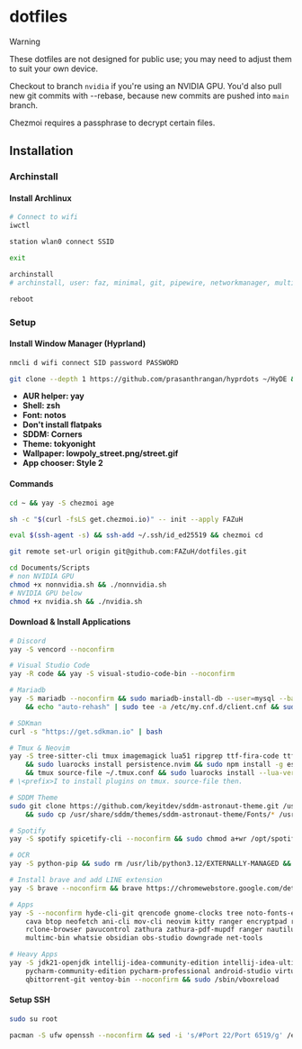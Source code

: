 # dotfiles

> [!WARNING]
> 
> These dotfiles are not designed for public use; you may need to adjust them to suit your own device.
>
> Checkout to branch `nvidia` if you're using an NVIDIA GPU. You'd also pull new git commits with --rebase, because new commits are pushed into `main` branch.
>
> Chezmoi requires a passphrase to decrypt certain files.
>

## Installation

### Archinstall

#### Install Archlinux

```bash
# Connect to wifi
iwctl

station wlan0 connect SSID

exit

archinstall
# archinstall, user: faz, minimal, git, pipewire, networkmanager, multilib

reboot
```

### Setup

#### Install Window Manager (Hyprland)

```bash
nmcli d wifi connect SID password PASSWORD

git clone --depth 1 https://github.com/prasanthrangan/hyprdots ~/HyDE && cd ~/HyDE/Scripts && ./install.sh
```

- **AUR helper: yay**
- **Shell: zsh**
- **Font: notos**
- **Don't install flatpaks**
- **SDDM: Corners**
- **Theme: tokyonight**
- **Wallpaper: lowpoly_street.png/street.gif**
- **App chooser: Style 2**

#### Commands

```bash
cd ~ && yay -S chezmoi age

sh -c "$(curl -fsLS get.chezmoi.io)" -- init --apply FAZuH

eval $(ssh-agent -s) && ssh-add ~/.ssh/id_ed25519 && chezmoi cd

git remote set-url origin git@github.com:FAZuH/dotfiles.git

cd Documents/Scripts
# non NVIDIA GPU
chmod +x nonnvidia.sh && ./nonnvidia.sh
# NVIDIA GPU below
chmod +x nvidia.sh && ./nvidia.sh
```

#### Download & Install Applications

```bash
# Discord
yay -S vencord --noconfirm

# Visual Studio Code
yay -R code && yay -S visual-studio-code-bin --noconfirm

# Mariadb
yay -S mariadb --noconfirm && sudo mariadb-install-db --user=mysql --basedir=/usr --datadir=/var/lib/mysql \
    && echo "auto-rehash" | sudo tee -a /etc/my.cnf.d/client.cnf && sudo systemctl restart mariadb

# SDKman
curl -s "https://get.sdkman.io" | bash

# Tmux & Neovim
yay -S tree-sitter-cli tmux imagemagick lua51 ripgrep ttf-fira-code ttf-firacode-nerd luarocks nodejs npm pnpm --noconfirm \
    && sudo luarocks install persistence.nvim && sudo npm install -g eslint @biomejs/biome && tmux \
    && tmux source-file ~/.tmux.conf && sudo luarocks install --lua-version=5.1 magick
# \<prefix>I to install plugins on tmux. source-file then.

# SDDM Theme
sudo git clone https://github.com/keyitdev/sddm-astronaut-theme.git /usr/share/sddm/themes/sddm-astronaut-theme \
    && sudo cp /usr/share/sddm/themes/sddm-astronaut-theme/Fonts/* /usr/share/fonts/

# Spotify
yay -S spotify spicetify-cli --noconfirm && sudo chmod a+wr /opt/spotify && sudo chmod a+wr /opt/spotify/Apps -R

# OCR
yay -S python-pip && sudo rm /usr/lib/python3.12/EXTERNALLY-MANAGED && pip install pix2tex && yay -S tesseract tesseract-eng-data tesseract-data-jpn --noconfirm

# Install brave and add LINE extension
yay -S brave --noconfirm && brave https://chromewebstore.google.com/detail/line/ophjlpahpchlmihnnnihgmmeilfjmjjc?hl=en

# Apps
yay -S --noconfirm hyde-cli-git qrencode gnome-clocks tree noto-fonts-emoji wget chromium \
    cava btop neofetch ani-cli mov-cli neovim kitty ranger encryptpad rclone \
    rclone-browser pavucontrol zathura zathura-pdf-mupdf ranger nautilus nchat \
    multimc-bin whatsie obsidian obs-studio downgrade net-tools

# Heavy Apps
yay -S jdk21-openjdk intellij-idea-community-edition intellij-idea-ultimate-edition \
    pycharm-community-edition pycharm-professional android-studio virtualbox virtualbox-host-modules-arch \
    qbittorrent-git ventoy-bin --noconfirm && sudo /sbin/vboxreload
```

#### Setup SSH

```bash
sudo su root

pacman -S ufw openssh --noconfirm && sed -i 's/#Port 22/Port 6519/g' /etc/ssh/sshd_config && ufw allow 6519 && ufw enable && ufw status numbered && sed -i 's/#PermitRootLogin prohibit-password/PermitRootLogin yes/g' /etc/ssh/sshd_config && systemctl enable sshd && systemctl start sshd && systemctl status sshd && pacman -S libpam-google-authenticator --noconfirm && google-authenticator && systemctl restart sshd && curl http://ifconfig.me
```
